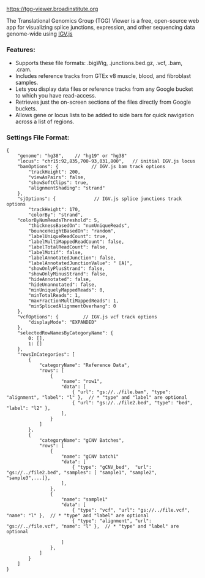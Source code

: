 https://tgg-viewer.broadinstitute.org

The Translational Genomics Group (TGG) Viewer is a free, open-source web app for visualizing splice junctions, expression, and other sequencing data genome-wide using [IGV.js](https://github.com/igvteam/igv.js)

### Features:
- Supports these file formats: .bigWig, .junctions.bed.gz, .vcf, .bam, .cram.
- Includes reference tracks from GTEx v8 muscle, blood, and fibroblast samples.
- Lets you display data files or reference tracks from any Google bucket to which you have read-access.
- Retrieves just the on-screen sections of the files directly from Google buckets.
- Allows gene or locus lists to be added to side bars for quick navigation across a list of regions.


### Settings File Format:

```
{
    "genome": "hg38",    // "hg19" or "hg38"
    "locus": "chr15:92,835,700-93,031,800",   // initial IGV.js locus  
    "bamOptions": {            // IGV.js bam track options
        "trackHeight": 200,
        "viewAsPairs": false,
        "showSoftClips": true,
        "alignmentShading": "strand"
    },
    "sjOptions": {              // IGV.js splice junctions track options
        "trackHeight": 170,
        "colorBy": "strand",
	"colorByNumReadsThreshold": 5,
        "thicknessBasedOn": "numUniqueReads",
        "bounceHeightBasedOn": "random",
        "labelUniqueReadCount": true,
        "labelMultiMappedReadCount": false,
        "labelTotalReadCount": false,
        "labelMotif": false,
        "labelAnnotatedJunction": false,
        "labelAnnotatedJunctionValue": " [A]",
        "showOnlyPlusStrand": false,
        "showOnlyMinusStrand": false,
        "hideAnnotated": false,
        "hideUnannotated": false,
        "minUniquelyMappedReads": 0,
        "minTotalReads": 1,
        "maxFractionMultiMappedReads": 1,
        "minSplicedAlignmentOverhang": 0
    },
    "vcfOptions": {         // IGV.js vcf track options
        "displayMode": "EXPANDED"
    },
    "selectedRowNamesByCategoryName": {
        0: [],
        1: []
    },
    "rowsInCategories": [
        {
            "categoryName": "Reference Data",
            "rows": [
                { 
                    "name": "row1", 
                    "data": [
                        { "url": "gs://../file.bam", "type": "alignment", "label": "l" },  // * "type" and "label" are optional
                        { "url": "gs://../file2.bed", "type": "bed", "label": "l2" },
                    ],
                }
            ]
        },
        {
            "categoryName": "gCNV Batches",
            "rows": [
                {
                    "name": "gCNV batch1"
                    "data": [
                        { "type": "gCNV_bed",  "url": "gs://../file2.bed", "samples": [ "sample1", "sample2", "sample3",...]},
                    ],
                },
                {
                    "name": "sample1"
                    "data": [
                        { "type": "vcf", "url": "gs://../file.vcf", "name": "l" },  // * "type" and "label" are optional
                        { "type": "alignment", "url": "gs://../file.vcf", "name": "l" },  // * "type" and "label" are optional
                        
                    ]
                },
            ]
        }
    ]
}
```
